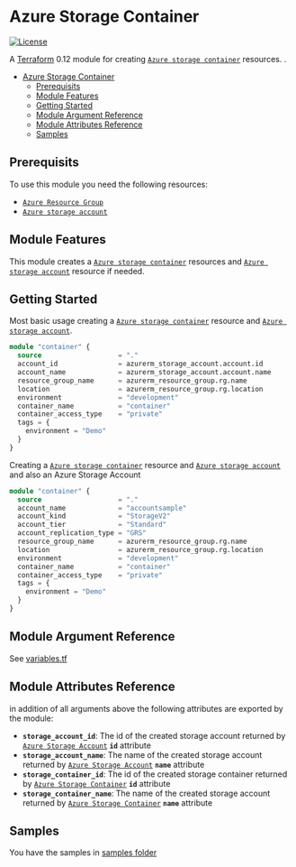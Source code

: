 # Azure Storage Container

[![License](https://img.shields.io/badge/License-Apache%202.0-brightgreen.svg)](https://opensource.org/licenses/Apache-2.0)

A [Terraform](https://www.terraform.io) 0.12 module for creating
[`Azure storage container`](https://registry.terraform.io/providers/hashicorp/azurerm/latest/docs/resources/storage_container) resources.
.

- [Azure Storage Container](#azure-storage-container)
  - [Prerequisits](#prerequisits)
  - [Module Features](#module-features)
  - [Getting Started](#getting-started)
  - [Module Argument Reference](#module-argument-reference)
  - [Module Attributes Reference](#module-attributes-reference)
  - [Samples](#samples)

## Prerequisits

To use this module you need the following resources:

- [`Azure Resource Group`](https://registry.terraform.io/providers/hashicorp/azurerm/latest/docs/resources/resource_group)
- [`Azure storage account`](https://registry.terraform.io/providers/hashicorp/azurerm/latest/docs/resources/storage_account)

## Module Features

This module creates a [`Azure storage container`](https://registry.terraform.io/providers/hashicorp/azurerm/latest/docs/resources/storage_container) resources and [`Azure storage account`](https://registry.terraform.io/providers/hashicorp/azurerm/latest/docs/resources/storage_account) resource if needed.

## Getting Started

Most basic usage creating a [`Azure storage container`](https://registry.terraform.io/providers/hashicorp/azurerm/latest/docs/resources/storage_container) resource and [`Azure storage account`](https://registry.terraform.io/providers/hashicorp/azurerm/latest/docs/resources/storage_account).

```terraform
module "container" {
  source                   = "."
  account_id               = azurerm_storage_account.account.id
  account_name             = azurerm_storage_account.account.name
  resource_group_name      = azurerm_resource_group.rg.name
  location                 = azurerm_resource_group.rg.location
  environment              = "development"
  container_name           = "container"
  container_access_type    = "private"
  tags = {
    environment = "Demo"
  }
}
```

Creating a [`Azure storage container`](https://registry.terraform.io/providers/hashicorp/azurerm/latest/docs/resources/storage_container) resource and [`Azure storage account`](https://registry.terraform.io/providers/hashicorp/azurerm/latest/docs/resources/storage_account) and also an Azure Storage Account

```terraform
module "container" {
  source                   = "."
  account_name             = "accountsample"
  account_kind             = "StorageV2"
  account_tier             = "Standard"
  account_replication_type = "GRS"
  resource_group_name      = azurerm_resource_group.rg.name
  location                 = azurerm_resource_group.rg.location
  environment              = "development"
  container_name           = "container"
  container_access_type    = "private"
  tags = {
    environment = "Demo"
  }
}
```

## Module Argument Reference

See [variables.tf](variables.tf)

## Module Attributes Reference

in addition of all arguments above the following attributes are exported by the module:

- **`storage_account_id`**: The id of the created storage account returned by [`Azure Storage Account`](https://registry.terraform.io/providers/hashicorp/azurerm/latest/docs/resources/storage_account#attributes-reference) **`id`** attribute
- **`storage_account_name`**: The name of the created storage account returned by [`Azure Storage Account`](https://registry.terraform.io/providers/hashicorp/azurerm/latest/docs/resources/storage_account#attributes-reference) **`name`** attribute
- **`storage_container_id`**: The id of the created storage container returned by [`Azure Storage Container`](https://registry.terraform.io/providers/hashicorp/azurerm/latest/docs/resources/storage_container#attributes-reference) **`id`** attribute
- **`storage_container_name`**: The name of the created storage account returned by [`Azure Storage Container`](https://registry.terraform.io/providers/hashicorp/azurerm/latest/docs/resources/storage_container#attributes-reference) **`name`** attribute

## Samples

You have the samples in [samples folder](../../../samples/storage/container/)
